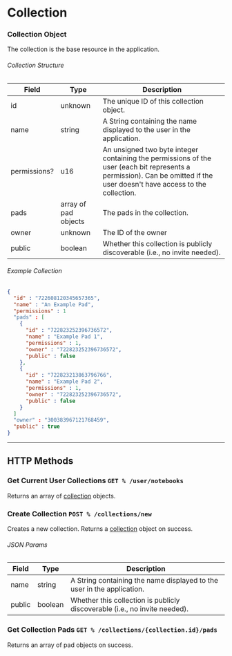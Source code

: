 # Collection

### Collection Object
The collection is the base resource in the application.

###### Collection Structure

| Field        | Type                 | Description                                                                                                                                                               |
|--------------|----------------------|---------------------------------------------------------------------------------------------------------------------------------------------------------------------------|
| id           | unknown              | The unique ID of this collection object.                                                                                                                                  |
| name         | string               | A String containing the name displayed to the user in the application.                                                                                                    |
| permissions? | u16                  | An unsigned two byte integer containing the permissions of the user (each bit represents a permission). Can be omitted if the user doesn't have access to the collection. |
| pads         | array of pad objects | The pads in the collection.                                                                                                                                               |
| owner        | unknown              | The ID of the owner                                                                                                                                                       |
| public       | boolean              | Whether this collection is publicly discoverable (i.e., no invite needed). 

###### Example Collection
```json
{
  "id" : "722608120345657365",
  "name" : "An Example Pad",
  "permissions" : 1
  "pads" : [
    {
      "id" : "722823252396736572",
      "name" : "Example Pad 1",
      "permissions" : 1,
      "owner" : "722823252396736572",
      "public" : false
    },
    {
      "id" : "722823213863796766",
      "name" : "Example Pad 2",
      "permissions" : 1,
      "owner" : "722823252396736572",
      "public" : false
    }
  ]
  "owner" : "300383967121768459",
  "public" : true
}
```

---

## HTTP Methods

### Get Current User Collections ``GET % /user/notebooks``
Returns an array of [collection](#collection-object) objects.


### Create Collection ``POST % /collections/new``

Creates a new collection. Returns a [collection](#collection-object) object on success.

###### JSON Params

| Field  | Type    | Description                                                                |
|--------|---------|----------------------------------------------------------------------------|
| name   | string  | A String containing the name displayed to the user in the application.     |
| public | boolean | Whether this collection is publicly discoverable (i.e., no invite needed). |


### Get Collection Pads ``GET % /collections/{collection.id}/pads``
Returns an array of pad objects on success.
